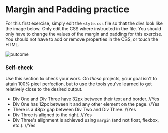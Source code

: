 # Margin and Padding practice

For this first exercise, simply edit the `style.css` file so that the divs look like the image below. Only edit the CSS where instructed in the file.  You should only have to change the values of the margin and padding for this exercise. You should not have to add or remove properties in the CSS, or touch the HTML.

![outcome](./desired-outcome.png)

### Self-check 
Use this section to check your work. On _these_ projects, your goal isn't to attain 100% pixel perfection, but to use the tools you've learned to get relatively close to the desired output.

- Div One and Div Three have 32px between their text and border.        //Yes
- Div One has 12px between it and any other element on the page.        //Yes
- There is a 48px gap between Div Two and Div Three.        //Yes
- Div Three is aligned to the right.        //Yes
- Div Three's alignment is achieved using `margin` (and not float, flexbox, etc.).      //Yes